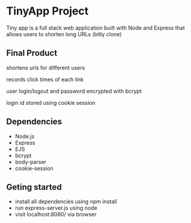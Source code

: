 # TinyApp Project

Tiny app is a full stack web application built with Node and Express that allows users to shorten long URLs (bitly clone)

## Final Product

shortens urls for different users

records click times of each link

user login/logout and password encrypted with bcrypt

login id stored using cookie session

## Dependencies

- Node.js
- Express
- EJS
- bcrypt
- body-parser
- cookie-session

## Geting started

- install all dependencies using npm install
- run express-server.js using node
- visit localhost:8080/ via browser
